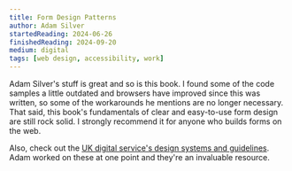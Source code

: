 ```yaml
---
title: Form Design Patterns
author: Adam Silver
startedReading: 2024-06-26
finishedReading: 2024-09-20
medium: digital
tags: [web design, accessibility, work]
---
```


Adam Silver's stuff is great and so is this book. I found some of the code samples a little outdated and browsers have improved since this was written, so some of the workarounds he mentions are no longer necessary. That said, this book's fundamentals of clear and easy-to-use form design are still rock solid. I strongly recommend it for anyone who builds forms on the web.

Also, check out the [UK digital service's design systems and guidelines](https://design-system.service.gov.uk). Adam worked on these at one point and they're an invaluable resource.

